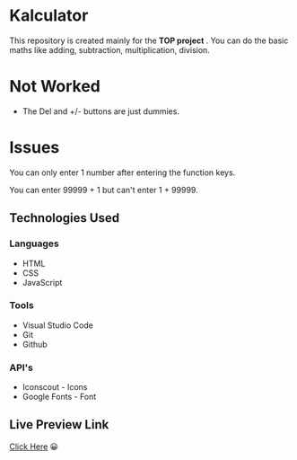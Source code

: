 # Kalculator

This repository is created mainly for the __TOP project__ .
You can do the basic maths like adding, subtraction, multiplication, division.

# Not Worked
* The Del and +/- buttons are just dummies.

# Issues
You can only enter 1 number after entering the function keys.

You can enter 99999 + 1 but can't enter 1 + 99999.

## Technologies Used
### Languages
* HTML
* CSS
* JavaScript

### Tools
* Visual Studio Code
* Git
* Github

### API's
* Iconscout - Icons
* Google Fonts - Font

## Live Preview Link
 [Click Here](https://kshetritej.github.io/kalkulator) 😀
